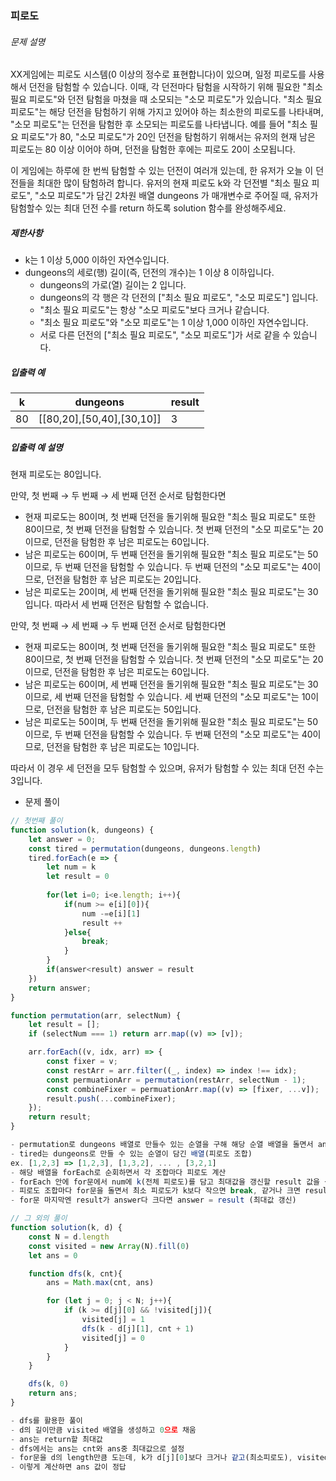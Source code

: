 ### 피로도

###### 문제 설명

XX게임에는 피로도 시스템(0 이상의 정수로 표현합니다)이 있으며, 일정 피로도를 사용해서 던전을 탐험할 수 있습니다. 이때, 각 던전마다 탐험을 시작하기 위해 필요한 "최소 필요 피로도"와 던전 탐험을 마쳤을 때 소모되는 "소모 피로도"가 있습니다. "최소 필요 피로도"는 해당 던전을 탐험하기 위해 가지고 있어야 하는 최소한의 피로도를 나타내며, "소모 피로도"는 던전을 탐험한 후 소모되는 피로도를 나타냅니다. 예를 들어 "최소 필요 피로도"가 80, "소모 피로도"가 20인 던전을 탐험하기 위해서는 유저의 현재 남은 피로도는 80 이상 이어야 하며, 던전을 탐험한 후에는 피로도 20이 소모됩니다.

이 게임에는 하루에 한 번씩 탐험할 수 있는 던전이 여러개 있는데, 한 유저가 오늘 이 던전들을 최대한 많이 탐험하려 합니다. 유저의 현재 피로도 k와 각 던전별 "최소 필요 피로도", "소모 피로도"가 담긴 2차원 배열 dungeons 가 매개변수로 주어질 때, 유저가 탐험할수 있는 최대 던전 수를 return 하도록 solution 함수를 완성해주세요.

##### 제한사항

- k는 1 이상 5,000 이하인 자연수입니다.
- dungeons의 세로(행) 길이(즉, 던전의 개수)는 1 이상 8 이하입니다.
  - dungeons의 가로(열) 길이는 2 입니다.
  - dungeons의 각 행은 각 던전의 ["최소 필요 피로도", "소모 피로도"] 입니다.
  - "최소 필요 피로도"는 항상 "소모 피로도"보다 크거나 같습니다.
  - "최소 필요 피로도"와 "소모 피로도"는 1 이상 1,000 이하인 자연수입니다.
  - 서로 다른 던전의 ["최소 필요 피로도", "소모 피로도"]가 서로 같을 수 있습니다.

##### 입출력 예

| k    | dungeons                  | result |
| ---- | ------------------------- | ------ |
| 80   | [[80,20],[50,40],[30,10]] | 3      |

##### 입출력 예 설명

현재 피로도는 80입니다.

만약, 첫 번째 → 두 번째 → 세 번째 던전 순서로 탐험한다면

- 현재 피로도는 80이며, 첫 번째 던전을 돌기위해 필요한 "최소 필요 피로도" 또한 80이므로, 첫 번째 던전을 탐험할 수 있습니다. 첫 번째 던전의 "소모 피로도"는 20이므로, 던전을 탐험한 후 남은 피로도는 60입니다.
- 남은 피로도는 60이며, 두 번째 던전을 돌기위해 필요한 "최소 필요 피로도"는 50이므로, 두 번째 던전을 탐험할 수 있습니다. 두 번째 던전의 "소모 피로도"는 40이므로, 던전을 탐험한 후 남은 피로도는 20입니다.
- 남은 피로도는 20이며, 세 번째 던전을 돌기위해 필요한 "최소 필요 피로도"는 30입니다. 따라서 세 번째 던전은 탐험할 수 없습니다.

만약, 첫 번째 → 세 번째 → 두 번째 던전 순서로 탐험한다면

- 현재 피로도는 80이며, 첫 번째 던전을 돌기위해 필요한 "최소 필요 피로도" 또한 80이므로, 첫 번째 던전을 탐험할 수 있습니다. 첫 번째 던전의 "소모 피로도"는 20이므로, 던전을 탐험한 후 남은 피로도는 60입니다.
- 남은 피로도는 60이며, 세 번째 던전을 돌기위해 필요한 "최소 필요 피로도"는 30이므로, 세 번째 던전을 탐험할 수 있습니다. 세 번째 던전의 "소모 피로도"는 10이므로, 던전을 탐험한 후 남은 피로도는 50입니다.
- 남은 피로도는 50이며, 두 번째 던전을 돌기위해 필요한 "최소 필요 피로도"는 50이므로, 두 번째 던전을 탐험할 수 있습니다. 두 번째 던전의 "소모 피로도"는 40이므로, 던전을 탐험한 후 남은 피로도는 10입니다.

따라서 이 경우 세 던전을 모두 탐험할 수 있으며, 유저가 탐험할 수 있는 최대 던전 수는 3입니다.



- 문제 풀이

```javascript
// 첫번째 풀이
function solution(k, dungeons) {
    let answer = 0;
    const tired = permutation(dungeons, dungeons.length)
    tired.forEach(e => {
        let num = k
        let result = 0
        
        for(let i=0; i<e.length; i++){
            if(num >= e[i][0]){
                num -=e[i][1]
                result ++
            }else{
                break;
            }
        }
        if(answer<result) answer = result
    })
    return answer;
}

function permutation(arr, selectNum) {
    let result = [];
    if (selectNum === 1) return arr.map((v) => [v]);

    arr.forEach((v, idx, arr) => {
        const fixer = v;
        const restArr = arr.filter((_, index) => index !== idx);
        const permuationArr = permutation(restArr, selectNum - 1);
        const combineFixer = permuationArr.map((v) => [fixer, ...v]);
        result.push(...combineFixer);
    });
    return result;
}

- permutation로 dungeons 배열로 만들수 있는 순열을 구해 해당 순열 배열을 돌면서 answer를 구하는 방식
- tired는 dungeons로 만들 수 있는 순열이 담긴 배열(피로도 조합)
ex. [1,2,3] => [1,2,3], [1,3,2], ... , [3,2,1]
- 해당 배열을 forEach로 순회하면서 각 조합마다 피로도 계산
- forEach 안에 for문에서 num에 k(전체 피로도)를 담고 최대값을 갱신할 result 값을 생성
- 피로도 조합마다 for문을 돌면서 최소 피로도가 k보다 작으면 break, 같거나 크면 result++, k -= 소모 피로도
- for문 마지막엔 result가 answer다 크다면 answer = result (최대값 갱신)

// 그 외의 풀이
function solution(k, d) {
    const N = d.length
    const visited = new Array(N).fill(0)
    let ans = 0

    function dfs(k, cnt){
        ans = Math.max(cnt, ans)

        for (let j = 0; j < N; j++){
            if (k >= d[j][0] && !visited[j]){
                visited[j] = 1
                dfs(k - d[j][1], cnt + 1)
                visited[j] = 0
            }
        }
    }

    dfs(k, 0)
    return ans;
}

- dfs를 활용한 풀이
- d의 길이만큼 visited 배열을 생성하고 0으로 채움
- ans는 return할 최대값
- dfs에서는 ans는 cnt와 ans중 최대값으로 설정
- for문을 d의 length만큼 도는데, k가 d[j][0]보다 크거나 같고(최소피로도), visited[j]가 0이면(아직 계산하지 않은 피로도)라면 visitied=1로 바꾸고 dfs(k-d[j][1], cnt+1) 재귀, 다시 visited[j]=0(다음 for문의 재귀에서 사용하기 위함)
- 이렇게 계산하면 ans 값이 정답
```
